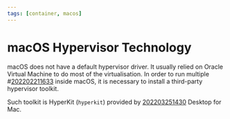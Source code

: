 ```yaml
---
tags: [container, macos]
---
```


# macOS Hypervisor Technology

macOS does not have a default hypervisor driver. It usually relied on Oracle
Virtual Machine to do most of the virtualisation. In order to run multiple
#[202202211633](202202211633.md) inside macOS, it is necessary to install a third-party
hypervisor toolkit.

Such toolkit is HyperKit (`hyperkit`) provided by [202203251430](202203251430.md) Desktop for
Mac.
